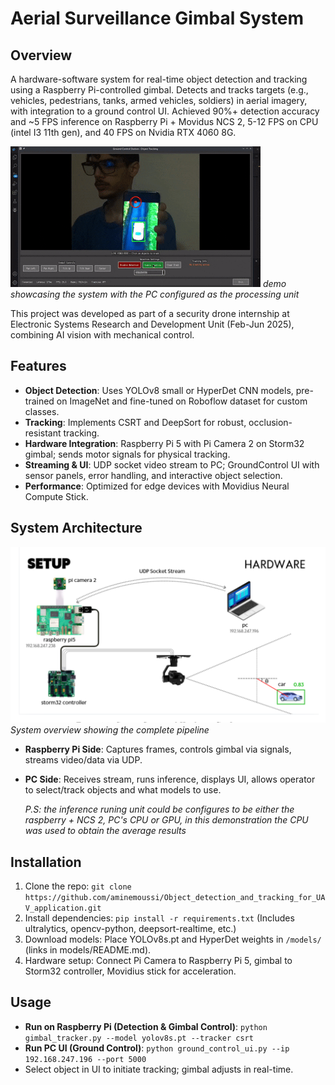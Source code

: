 # Aerial Surveillance Gimbal System

## Overview

A hardware-software system for real-time object detection and tracking using a Raspberry Pi-controlled gimbal. Detects and tracks targets (e.g., vehicles, pedestrians, tanks, armed vehicles, soldiers) in aerial imagery, with integration to a ground control UI. Achieved 90%+ detection accuracy and ~5 FPS inference on Raspberry Pi + Movidus NCS 2, 5-12 FPS on CPU (intel I3 11th gen), and 40 FPS on Nvidia RTX 4060 8G.

![Demo GIF](media/demo.gif)
*demo showcasing the system with the PC configured as the processing unit*

This project was developed as part of a security drone internship at Electronic Systems Research and Development Unit (Feb-Jun 2025), combining AI vision with mechanical control.

## Features
- **Object Detection**: Uses YOLOv8 small or HyperDet CNN models, pre-trained on ImageNet and fine-tuned on Roboflow dataset for custom classes.
- **Tracking**: Implements CSRT and DeepSort for robust, occlusion-resistant tracking.
- **Hardware Integration**: Raspberry Pi 5 with Pi Camera 2 on Storm32 gimbal; sends motor signals for physical tracking.
- **Streaming & UI**: UDP socket video stream to PC; GroundControl UI with sensor panels, error handling, and interactive object selection.
- **Performance**: Optimized for edge devices with Movidius Neural Compute Stick.

## System Architecture
![System Diagram](media/2025-09-25_23-33.png)
*System overview showing the complete pipeline*

- **Raspberry Pi Side**: Captures frames, controls gimbal via signals, streams video/data via UDP.
- **PC Side**: Receives stream, runs inference, displays UI, allows operator to select/track objects and what models to use.
  
  *P.S: the inference runing unit could be configures to be either the raspberry + NCS 2, PC's CPU or GPU, in this demonstration the CPU was used to obtain the average results*


## Installation
1. Clone the repo: `git clone https://github.com/aminemoussi/Object_detection_and_tracking_for_UAV_application.git`
2. Install dependencies: `pip install -r requirements.txt` (Includes ultralytics, opencv-python, deepsort-realtime, etc.)
3. Download models: Place YOLOv8s.pt and HyperDet weights in `/models/` (links in models/README.md).
4. Hardware setup: Connect Pi Camera to Raspberry Pi 5, gimbal to Storm32 controller, Movidius stick for acceleration.

## Usage
- **Run on Raspberry Pi (Detection & Gimbal Control)**: `python gimbal_tracker.py --model yolov8s.pt --tracker csrt`
- **Run PC UI (Ground Control)**: `python ground_control_ui.py --ip 192.168.247.196 --port 5000`
- Select object in UI to initiate tracking; gimbal adjusts in real-time.


